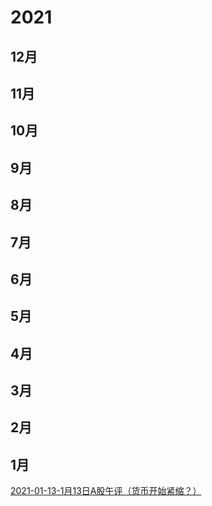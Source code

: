 # 2021

## 12月

## 11月

## 10月

## 9月

## 8月

## 7月

## 6月

## 5月

## 4月

## 3月

## 2月

## 1月

[2021-01-13-1月13日A股午评（货币开始紧缩？）](2021-01-13-1月13日A股午评（货币开始紧缩？）.md)

